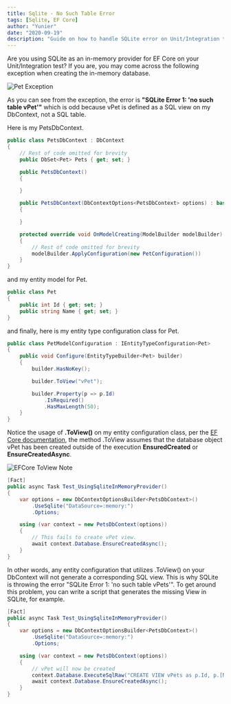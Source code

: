 ```yaml
---
title: Sqlite - No Such Table Error
tags: [Sqlite, EF Core]
author: "Yunier"
date: "2020-09-19"
description: "Guide on how to handle SQLite error on Unit/Integration test"
---
```


Are you using SQLite as an in-memory provider for EF Core on your Unit/Integration test? If you are, you may come across the following exception when creating the in-memory database.

![Pet Exception](/post/2020/sqlite-no-such-table-error/pet-exception.PNG)

As you can see from the exception, the error is **"SQLite Error 1: 'no such table vPet'"** which is odd because vPet is defined as a SQL view on my DbContext, not a SQL table.

Here is my PetsDbContext.
```c#
public class PetsDbContext : DbContext
{
    // Rest of code omitted for brevity
    public DbSet<Pet> Pets { get; set; }

    public PetsDbContext()
    {

    }

    public PetsDbContext(DbContextOptions<PetsDbContext> options) : base(options)
    {

    }

    protected override void OnModelCreating(ModelBuilder modelBuilder)
    {
        // Rest of code omitted for brevity
        modelBuilder.ApplyConfiguration(new PetConfiguration())
    }
}
```
and my entity model for Pet.

```c#
public class Pet
{
    public int Id { get; set; }
    public string Name { get; set; }
}
```

and finally, here is my entity type configuration class for Pet.

```c#
public class PetModelConfiguration : IEntityTypeConfiguration<Pet>
{
    public void Configure(EntityTypeBuilder<Pet> builder)
    {
        builder.HasNoKey();

        builder.ToView("vPet");

        builder.Property(p => p.Id)
            .IsRequired()
            .HasMaxLength(50);
    }
}
```

Notice the usage of **.ToView()** on my entity configuration class, per the [EF Core documentation](https://docs.microsoft.com/en-us/ef/core/modeling/keyless-entity-types?tabs=data-annotations#mapping-to-database-objects), the method .ToView assumes that the database object vPet has been created outside of the execution **EnsuredCreated** or **EnsureCreatedAsync**.

![EFCore ToView Note](/post/2020/sqlite-no-such-table-error/efcore-toview-note.PNG)

```c#
[Fact]
public async Task Test_UsingSqliteInMemoryProvider()
{
    var options = new DbContextOptionsBuilder<PetsDbContext>()
        .UseSqlite("DataSource=:memory:")
        .Options;

    using (var context = new PetsDbContext(options))
    {
        // This fails to create vPet view.
        await context.Database.EnsureCreatedAsync();
    }
}
```

In other words, any entity configuration that utilizes .ToView() on your DbContext will not generate a corresponding SQL view. This is why SQLite is throwing the error "SQLite Error 1: 'no such table vPets'". To get around this problem, you can write a script that generates the missing View in SQLite, for example.

```c#
[Fact]
public async Task Test_UsingSqliteInMemoryProvider()
{
    var options = new DbContextOptionsBuilder<PetsDbContext>()
        .UseSqlite("DataSource=:memory:")
        .Options;

    using (var context = new PetsDbContext(options))
    {
        // vPet will now be created
        context.Database.ExecuteSqlRaw("CREATE VIEW vPets as p.Id, p.[Name] FROM Pet p");
        await context.Database.EnsureCreatedAsync();
    }
}
```